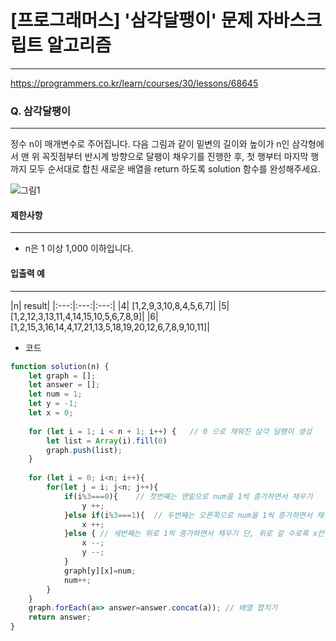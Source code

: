 # [프로그래머스] '삼각달팽이' 문제 자바스크립트 알고리즘
-------
https://programmers.co.kr/learn/courses/30/lessons/68645
### Q. 삼각달팽이
-----

정수 n이 매개변수로 주어집니다. 다음 그림과 같이 밑변의 길이와 높이가 n인 삼각형에서 맨 위 꼭짓점부터 반시계 방향으로 달팽이 채우기를 진행한 후, 첫 행부터 마지막 행까지 모두 순서대로 합친 새로운 배열을 return 하도록 solution 함수를 완성해주세요.

![그림1](https://grepp-programmers.s3.ap-northeast-2.amazonaws.com/files/production/e1e53b93-dcdf-446f-b47f-e8ec1292a5e0/examples.png)

#### 제한사항 
---
* n은 1 이상 1,000 이하입니다.

#### 입출력 예  
----
|n|	result|
|:---:|:---:|:---:|
|4|	[1,2,9,3,10,8,4,5,6,7]|
|5|	[1,2,12,3,13,11,4,14,15,10,5,6,7,8,9]|
|6|	[1,2,15,3,16,14,4,17,21,13,5,18,19,20,12,6,7,8,9,10,11]|


* 코드 
```js
function solution(n) {
    let graph = [];
    let answer = [];
    let num = 1;
    let y = -1;
    let x = 0;
    
    for (let i = 1; i < n + 1; i++) {   // 0 으로 채워진 삼각 달팽이 생성
        let list = Array(i).fill(0)
        graph.push(list);
    }
   
    for (let i = 0; i<n; i++){
        for(let j = i; j<n; j++){ 
            if(i%3===0){    // 첫번째는 맨밑으로 num을 1씩 증가하면서 채우기
                y ++;
            }else if(i%3===1){  // 두번째는 오른쪽으로 num을 1씩 증가하면서 채우기
                x ++;
            }else { // 세번째는 위로 1씩 증가하면서 채우기 단, 위로 갈 수로록 x칸이 줄어드므로 x 도 -1 씩 해줘야됨
                x --;
                y --;
            }
            graph[y][x]=num;
            num++;
        }
    }
    graph.forEach(a=> answer=answer.concat(a)); // 배열 합치기 
    return answer;
}
   
``` 


